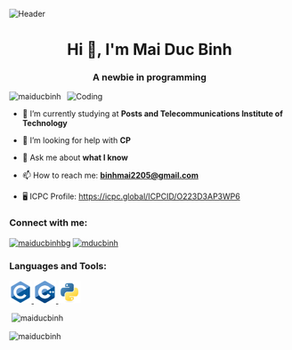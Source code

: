 ![Header](https://user-images.githubusercontent.com/105925707/190940178-b27a24ca-1f0d-4431-9a7d-1469a487ef67.png)

<h1 align="center">Hi 👋, I'm Mai Duc Binh</h1>
<h3 align="center">A newbie in programming</h3>
<img align="right" alt="Coding" width="400" src="https://camo.githubusercontent.com/cae12fddd9d6982901d82580bdf321d81fb299141098ca1c2d4891870827bf17/68747470733a2f2f6d69726f2e6d656469756d2e636f6d2f6d61782f313336302f302a37513379765349765f7430696f4a2d5a2e676966">

<p align="left"> <img src="https://komarev.com/ghpvc/?username=maiducbinh&label=Profile%20views&color=0e75b6&style=flat" alt="maiducbinh" /> </p>

- 🌱 I’m currently studying at **Posts and Telecommunications Institute of Technology**

- 🤝 I’m looking for help with **CP**

- 💬 Ask me about **what I know**

- 📫 How to reach me: **binhmai2205@gmail.com**

- 🖥️ ICPC Profile: https://icpc.global/ICPCID/O223D3AP3WP6

<h3 align="left">Connect with me:</h3>
<p align="left">
<a href="https://fb.com/mducbinh" target="blank"><img align="center" src="https://raw.githubusercontent.com/rahuldkjain/github-profile-readme-generator/master/src/images/icons/Social/facebook.svg" alt="maiducbinhbg" height="30" width="40" /></a>
<a href="https://instagram.com/mducbinh" target="blank"><img align="center" src="https://raw.githubusercontent.com/rahuldkjain/github-profile-readme-generator/master/src/images/icons/Social/instagram.svg" alt="mducbinh" height="30" width="40" /></a>
</p>

<h3 align="left">Languages and Tools:</h3>
<p align="left"> <a href="https://www.cprogramming.com/" target="_blank" rel="noreferrer"> <img src="https://raw.githubusercontent.com/devicons/devicon/master/icons/c/c-original.svg" alt="c" width="40" height="40"/> </a> <a href="https://www.w3schools.com/cpp/" target="_blank" rel="noreferrer"> <img src="https://raw.githubusercontent.com/devicons/devicon/master/icons/cplusplus/cplusplus-original.svg" alt="cplusplus" width="40" height="40"/> </a> <a href="https://www.python.org" target="_blank" rel="noreferrer"> <img src="https://raw.githubusercontent.com/devicons/devicon/master/icons/python/python-original.svg" alt="python" width="40" height="40"/> </a> </p>

<p>&nbsp;<img align="center" src="https://github-readme-stats.vercel.app/api?username=maiducbinh&show_icons=true&locale=en" alt="maiducbinh" /></p>

<p><img align="center" src="https://github-readme-streak-stats.herokuapp.com/?user=maiducbinh&" alt="maiducbinh" /></p>
